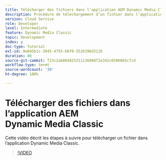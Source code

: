 ```yaml
---
title: Télécharger des fichiers dans l’application AEM Dynamic Media Classic
description: Procédure de téléchargement d’un fichier dans l’application Dynamic Media Classic
version: Cloud Service
role: Developer
level: Intermediate
feature: Dynamic Media Classic
topic: Development
index: y
doc-type: Tutorial
exl-id: 9e845b1c-2045-4755-b6f0-3526396d3126
duration: 66
source-git-commit: f23c2ab86d42531113690df2e342c65060b5c7cd
workflow-type: tm+mt
source-wordcount: '39'
ht-degree: 100%

---
```


# Télécharger des fichiers dans l’application AEM Dynamic Media Classic

Cette vidéo décrit les étapes à suivre pour télécharger un fichier dans l’application Dynamic Media Classic.

>[!VIDEO](https://video.tv.adobe.com/v/335458?quality=12&learn=on)
